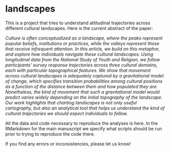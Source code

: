 # landscapes

This is a project that tries to understand attitudinal trajectories across different cultural landscapes. Here is the current abstract of the paper:

*Culture is often conceptualized as a landscape, where the peaks represent popular beliefs, institutions or practices, while the valleys represent those that receive infrequent attention. In this article, we build on this metaphor, and explore how individuals navigate these cultural landscapes. Using longitudinal data from the National Study of Youth and Religion, we follow participants' survey response trajectories across three cultural domains, each with particular topographical features. We show that movement across cultural landscapes is adequately captured by a gravitational model of change, which specifies transition probabilities among cultural positions as a function of the distance between them and how populated they are. Nonetheless, the kind of movement that such a gravitational model would predict varies widely depending on the initial topography of the landscape. Our work highlights that charting landscapes is not only useful cartography, but also an analytical tool that helps us understand the kind of cultural trajectories we should expect individuals to follow.*

All the data and code necessary to reproduce the analyses is here. In the RMarkdown for the main manuscript we specify what scripts should be run prior to trying to reproduce the code there. 

If you find any errors or inconsistencies, please let us know! 